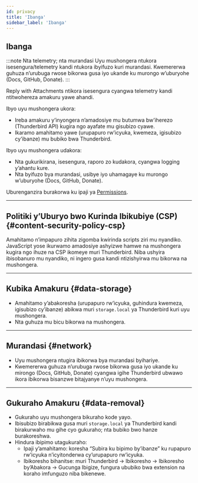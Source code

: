 ```yaml
---
id: privacy
title: 'Ibanga'
sidebar_label: 'Ibanga'
---
```


## Ibanga

:::note Nta telemetry; nta murandasi
Uyu mushongera ntukora isesengura/telemetry kandi ntukora ibyifuzo kuri murandasi. Kwemererwa guhuza n’urubuga rwose bikorwa gusa iyo ukande ku murongo w’uburyohe (Docs, GitHub, Donate).
:::

Reply with Attachments ntikora isesengura cyangwa telemetry kandi ntitwohereza amakuru yawe ahandi.

Ibyo uyu mushongera ukora:

- Ireba amakuru y’inyongera n’amadosiye mu butumwa bw’iherezo (Thunderbird API) kugira ngo ayafate mu gisubizo cyawe.
- Ikaramo amahitamo yawe (urupapuro rw’icyuka, kwemeza, igisubizo cy’ibanze) mu bubiko bwa Thunderbird.

Ibyo uyu mushongera udakora:

- Nta gukurikirana, isesengura, raporo zo kudakora, cyangwa logging y’ahantu kure.
- Nta byifuzo bya murandasi, usibye iyo uhamagaye ku murongo w’uburyohe (Docs, GitHub, Donate).

Uburenganzira burakorwa ku ipaji ya [Permissions](permissions).

---

## Politiki y’Uburyo bwo Kurinda Ibikubiye (CSP) {#content-security-policy-csp}

Amahitamo n’impapuro zihita zigomba kwirinda scripts ziri mu nyandiko. JavaScript yose ikurwamo amadosiye ashyizwe hamwe na mushongera kugira ngo ihuze na CSP ikomeye muri Thunderbird. Niba ushyira ibisobanuro mu nyandiko, ni ingero gusa kandi ntizishyirwa mu bikorwa na mushongera.

---

## Kubika Amakuru {#data-storage}

- Amahitamo y’abakoresha (urupapuro rw’icyuka, guhindura kwemeza, igisubizo cy’ibanze) abikwa muri `storage.local` ya Thunderbird kuri uyu mushongera.
- Nta guhuza mu bicu bikorwa na mushongera.

---

## Murandasi {#network}

- Uyu mushongera ntugira ibikorwa bya murandasi byihariye.
- Kwemererwa guhuza n’urubuga rwose bikorwa gusa iyo ukande ku mirongo (Docs, GitHub, Donate) cyangwa igihe Thunderbird ubwawo ikora ibikorwa bisanzwe bitajyanye n’uyu mushongera.

---

## Gukuraho Amakuru {#data-removal}

- Gukuraho uyu mushongera bikuraho kode yayo.
- Ibisubizo birabikwa gusa muri `storage.local` ya Thunderbird kandi birakurwaho mu gihe cyo gukuraho; nta bubiko bwo hanze burakoreshwa.
- Hindura ibipimo utagukuraho:
  - Ipaji y’amahitamo: koresha “Subira ku bipimo by’ibanze” ku rupapuro rw’icyuka n’icyitonderwa cy’urupapuro rw’icyuka.
  - Ibikoresho bihanitse: muri Thunderbird → Ibikoresho → Ibikoresho by’Abakora → Gucunga Ibigize, fungura ububiko bwa extension na koraho imfunguzo niba bikenewe.
